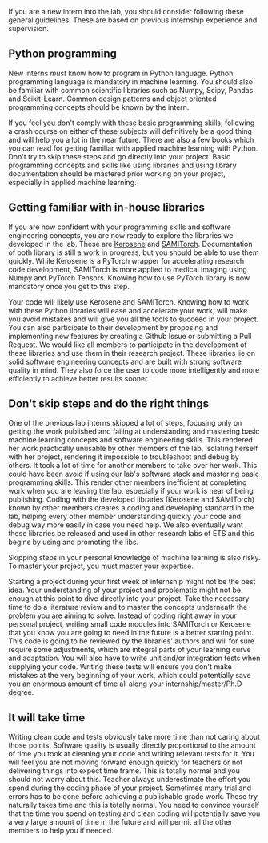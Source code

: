 If you are a new intern into the lab, you should consider following these general guidelines. These are based on 
previous internship experience and supervision.   


## Python programming

New interns *must* know how to program in Python language. Python programming language is mandatory in machine learning.
You should also be familiar with common scientific libraries such as Numpy, Scipy, Pandas and Scikit-Learn. Common
design patterns and object oriented programming concepts should be known by the intern.

If you feel you don't comply with these basic programming skills, following a crash course on either of these 
subjects will definitively be a good thing and will help you a lot in the near future. There are also a few books 
which you can read for getting familiar with applied machine learning with Python. Don't try to skip these steps 
and go directly into your project. Basic programming concepts and skills like using libraries and using library
documentation should be mastered prior working on your project, especially in applied machine learning.


## Getting familiar with in-house libraries

If you are now confident with your programming skills and software engineering concepts, you are now ready to explore
the libraries we developed in the lab. These are [Kerosene](https://github.com/banctilrobitaille/kerosene/tree/master/kerosene)
and [SAMITorch](https://github.com/sami-ets/SAMITorch). Documentation of both library is still a work in progress, but
you should be able to use them quickly. While Kerosene is a PyTorch wrapper for accelerating research code development,
SAMITorch is more applied to medical imaging using Numpy and PyTorch Tensors. Knowing how to use PyTorch library is 
now mandatory once you get to this step.

Your code will likely use Kerosene and SAMITorch. Knowing how to work with these Python libraries will ease and 
accelerate your work, will make you avoid mistakes and will give you all the tools to succeed in your project. You 
can also participate to their development by proposing and implementing new features by creating a Github Issue or 
submitting a Pull Request. We would like all members to participate in the development of these libraries and use them
in their research project. These libraries lie on solid software engineering concepts and are built with strong 
software quality in mind. They also force the user to code more intelligently and more efficiently to achieve better
results sooner.


## Don't skip steps and do the right things

One of the previous lab interns skipped a lot of steps, focusing only on getting the work published and failing at 
understanding and mastering basic machine learning concepts and software engineering skills. This rendered her work
practically unusable by other members of the lab, isolating herself with her project, rendering it impossible to 
troubleshoot and debug by others. It took a lot of time for another members to take over her work. This could have
been avoid if using our lab's software stack and mastering basic programming skills. This render other members 
inefficient at completing work when you are leaving the lab, especially if your work is near of being publishing.
Coding with the developed libraries (Kerosene and SAMITorch) known by other members creates a coding and developing 
standard in the lab, helping every other member understanding quickly your code and debug way more easily in case you 
need help. We also eventually want these libraries be released and used in other research labs of ETS and this begins
by using and promoting the libs.

Skipping steps in your personal knowledge of machine learning is also risky. To master your project, you must master
your expertise. 

Starting a project during your first week of internship might not be the best idea. Your understanding of your project
and problematic might not be enough at this point to dive directly into your project. Take the necessary time to do a
literature review and to master the concepts underneath the problem you are aiming to solve. Instead of coding right 
away in your personal project, writing small code modules into SAMITorch or Kerosene that you know you are going to need 
in the future is a better starting point. This code is going to be reviewed by the libraries' authors and will for sure 
require some adjustments, which are integral parts of your learning curve and adaptation. You will also have to write
unit and/or integration tests when supplying your code. Writing these tests will ensure you don't make mistakes at the
very beginning of your work, which could potentially save you an enormous amount of time all along your 
internship/master/Ph.D degree.


## It will take time

Writing clean code and tests obviously take more time than not caring about those points. Software quality is usually 
directly proportional to the amount of time you took at cleaning your code and writing relevant tests for it. You will
feel you are not moving forward enough quickly for teachers or not delivering things into expect time frame. This is 
totally normal and you should not worry about this. Teacher always underestimate the effort you spend during the coding
phase of your project. Sometimes many trial and errors has to be done before achieving a publishable grade work. These 
try naturally takes time and this is totally normal. You need to convince yourself that the time you spend on testing
and clean coding will potentially save you a very large amount of time in the future and will permit all the other
members to help you if needed.
